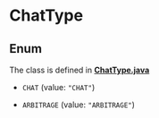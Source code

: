 

# ChatType

## Enum

The class is defined in **[ChatType.java](../../src/main/java/org/openapitools/model/ChatType.java)**


* `CHAT` (value: `"CHAT"`)

* `ARBITRAGE` (value: `"ARBITRAGE"`)



